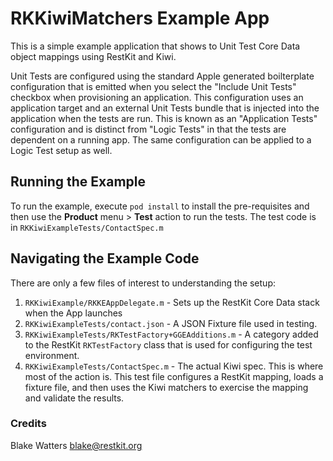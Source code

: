 # RKKiwiMatchers Example App

This is a simple example application that shows to Unit Test Core Data object mappings using RestKit and Kiwi.

Unit Tests are configured using the standard Apple generated boilterplate configuration that is emitted when you select the "Include Unit Tests" checkbox when provisioning an application. This configuration uses an application target and an external Unit Tests bundle that is injected into the application when the tests are run. This is known as an "Application Tests" configuration and is distinct from "Logic Tests" in that the tests are dependent on a running app. The same configuration can be applied to a Logic Test setup as well.

## Running the Example

To run the example, execute `pod install` to install the pre-requisites and then use the **Product** menu > **Test** action to run the tests. The test code is in `RKKiwiExampleTests/ContactSpec.m`

## Navigating the Example Code

There are only a few files of interest to understanding the setup:

1. `RKKiwiExample/RKKEAppDelegate.m` - Sets up the RestKit Core Data stack when the App launches
1. `RKKiwiExampleTests/contact.json` - A JSON Fixture file used in testing.
1. `RKKiwiExampleTests/RKTestFactory+GGEAdditions.m` - A category added to the RestKit `RKTestFactory` class that is used for configuring the test environment.
1. `RKKiwiExampleTests/ContactSpec.m` - The actual Kiwi spec. This is where most of the action is. This test file configures a RestKit mapping, loads a fixture file, and then uses the Kiwi matchers to exercise the mapping and validate the results.

### Credits

Blake Watters <blake@restkit.org>
